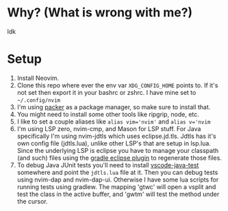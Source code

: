 # Why? (What is wrong with me?)
Idk

# Setup
1. Install Neovim.
2. Clone this repo where ever the env var `XDG_CONFIG_HOME` points to. If it's not set
then export it in your bashrc or zshrc. I have mine set to `~/.config/nvim`
3. I'm using [packer](https://github.com/wbthomason/packer.nvim) as a package manager, 
so make sure to install that.
4. You might need to install some other tools like ripgrip, node, etc.
4. I like to set a couple aliases like `alias vim='nvim'` and `alias v='nvim`
5. I'm using LSP zero, nvim-cmp, and Mason for LSP stuff. For Java specifically I'm using nvim-jdtls
which uses eclipse.jd.tls. Jdtls has it's own config file (jdtls.lua), unlike other LSP's that are setup
in lsp.lua. Since the underlying LSP is eclipse you have to manage your classpath (and such) files
using the [gradle eclipse plugin](https://github.com/wbthomason/packer.nvim) to regenerate those files.
6. To debug Java JUnit tests you'll need to install [vscode-java-test](https://github.com/mfussenegger/nvim-jdtls#vscode-java-test-installation)
somewhere and point the `jdtls.lua` file at it. Then you can debug tests using nvim-dap and nvim-dap-ui. Otherwise
I have some lua scripts for running tests using gradlew. The mapping '<leader>gtwc' will open a vsplit and test
the class in the active buffer, and '<leader>gwtm' will test the method under the cursor.
